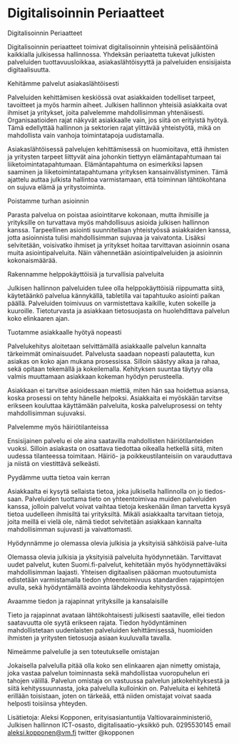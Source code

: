 # Digitalisoinnin Periaatteet

Digitalisoinnin Periaatteet

Digitalisoinnin periaatteet toimivat digitalisoinnin yhteisinä pelisääntöinä kaikkialla julkisessa hallinnossa. Yhdeksän periaatetta tukevat julkisten palveluiden tuottavuusloikkaa, asiakaslähtöisyyttä ja palveluiden ensisijaista digitaalisuutta.

Kehitämme palvelut asiakaslähtöisesti

Palveluiden kehittämisen keskiössä ovat asiakkaiden todelliset tarpeet, tavoitteet ja myös harmin aiheet. Julkisen hallinnon yhteisiä asiakkaita ovat ihmiset ja yritykset, joita palvelemme mahdollisimman yhtenäisesti. Organisaatioiden rajat näkyvät asiakkaalle vain, jos siitä on erityistä hyötyä. Tämä edellyttää hallinnon ja sektorien rajat ylittävää yhteistyötä, mikä on mahdollista vain vanhoja toimintatapoja uudistamalla.

Asiakaslähtöisessä palvelujen kehittämisessä on huomioitava, että ihmisten ja yritysten tarpeet liittyvät aina johonkin tiettyyn elämäntapahtumaan tai liiketoimintatapahtumaan. Elämäntapahtuma on esimerkiksi lapsen saaminen ja liiketoimintatapahtumana yrityksen kansainvälistyminen. Tämä ajattelu auttaa julkista hallintoa varmistamaan, että toiminnan lähtökohtana on sujuva elämä ja yritystoiminta.

Poistamme turhan asioinnin

Parasta palvelua on poistaa asiointitarve kokonaan, mutta ihmisille ja yrityksille on turvattava myös mahdollisuus asioida julkisen hallinnon kanssa. Tarpeellinen asiointi suunnitellaan yhteistyössä asiakkaiden kanssa, jotta asioinnista tulisi mahdollisimman sujuvaa ja vaivatonta. Lisäksi selvitetään, voisivatko ihmiset ja yritykset hoitaa tarvittavan asioinnin osana muita asiointipalveluita. Näin vähennetään asiointipalveluiden ja asioinnin kokonaismäärää.

Rakennamme helppokäyttöisiä ja turvallisia palveluita

Julkisen hallinnon palveluiden tulee olla helppokäyttöisiä riippumatta siitä, käytetäänkö palvelua kännykällä, tabletilla vai tapahtuuko asiointi paikan päällä. Palveluiden toimivuus on varmistettava kaikille, kuten sokeille ja kuuroille. Tietoturvasta ja asiakkaan tietosuojasta on huolehdittava palvelun koko elinkaaren ajan.

Tuotamme asiakkaalle hyötyä nopeasti

Palvelukehitys aloitetaan selvittämällä asiakkaalle palvelun kannalta tärkeimmät ominaisuudet. Palvelusta saadaan nopeasti palautetta, kun asiakas on koko ajan mukana prosessissa. Silloin säästyy aikaa ja rahaa, sekä opitaan tekemällä ja kokeilemalla. Kehityksen suuntaa täytyy olla valmis muuttamaan asiakkaan kokeman hyödyn perusteella.

Asiakkaan ei tarvitse asioidessaan miettiä, miten hän saa hoidettua asiansa, koska prosessi on tehty hänelle helpoksi. Asiakkaita ei myöskään tarvitse erikseen kouluttaa käyttämään palveluita, koska palveluprosessi on tehty mahdollisimman sujuvaksi.

Palvelemme myös häiriötilanteissa

Ensisijainen palvelu ei ole aina saatavilla mahdollisten häiriötilanteiden vuoksi. Silloin asiakasta on osattava tiedottaa oikealla hetkellä siitä, miten uudessa tilanteessa toimitaan. Häiriö- ja poikkeustilanteisiin on varauduttava ja niistä on viestittävä selkeästi.

Pyydämme uutta tietoa vain kerran

Asiakkaalta ei kysytä sellaista tietoa, joka julkisella hallinnolla on jo tiedos-saan. Palveluiden tuottama tieto on yhteentoimivaa muiden palveluiden kanssa, jolloin palvelut voivat vaihtaa tietoja keskenään ilman tarvetta kysyä tietoa uudelleen ihmisiltä tai yrityksiltä. Mikäli asiakkaalta tarvitaan tietoja, joita meillä ei vielä ole, nämä tiedot selvitetään asiakkaan kannalta mahdollisimman sujuvasti ja vaivattomasti.

Hyödynnämme jo olemassa olevia julkisia ja yksityisiä sähköisiä palve-luita

Olemassa olevia julkisia ja yksityisiä palveluita hyödynnetään. Tarvittavat uudet palvelut, kuten Suomi.fi-palvelut, kehitetään myös hyödynnettäväksi mahdollisimman laajasti. Yhteisen digitaalisen pääoman muotoutumista edistetään varmistamalla tiedon yhteentoimivuus standardien rajapintojen avulla, sekä hyödyntämällä avointa lähdekoodia kehitystyössä.

Avaamme tiedon ja rajapinnat yrityksille ja kansalaisille

Tieto ja rajapinnat avataan lähtökohtaisesti julkisesti saataville, ellei tiedon saatavuutta ole syytä erikseen rajata. Tiedon hyödyntäminen mahdollistetaan uudenlaisten palveluiden kehittämisessä, huomioiden ihmisten ja yritysten tietosuoja asiaan kuuluvalla tavalla.

Nimeämme palvelulle ja sen toteutukselle omistajan

Jokaisella palvelulla pitää olla koko sen elinkaaren ajan nimetty omistaja, joka vastaa palvelun toiminnasta sekä mahdollistaa vuoropuhelun eri tahojen välillä. Palvelun omistaja on vastuussa palvelun jatkokehityksestä ja siitä kehityssuunnasta, joka palvelulla kulloinkin on. Palveluita ei kehitetä erillään toisistaan, joten on tärkeää, että niiden omistajat voivat saada helposti toisiinsa yhteyden.

Lisätietoja: Aleksi Kopponen, erityisasiantuntija Valtiovarainministeriö, Julkisen hallinnon ICT-osasto, digitalisaatio-yksikkö puh. 0295530145 email aleksi.kopponen@vm.fi twitter @kopponen
